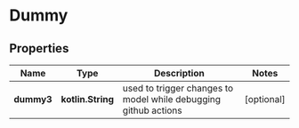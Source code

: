 
# Dummy

## Properties
Name | Type | Description | Notes
------------ | ------------- | ------------- | -------------
**dummy3** | **kotlin.String** | used to trigger changes to model while debugging github actions |  [optional]




